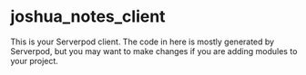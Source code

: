# joshua_notes_client

This is your Serverpod client. The code in here is mostly generated by
Serverpod, but you may want to make changes if you are adding modules to your
project.
